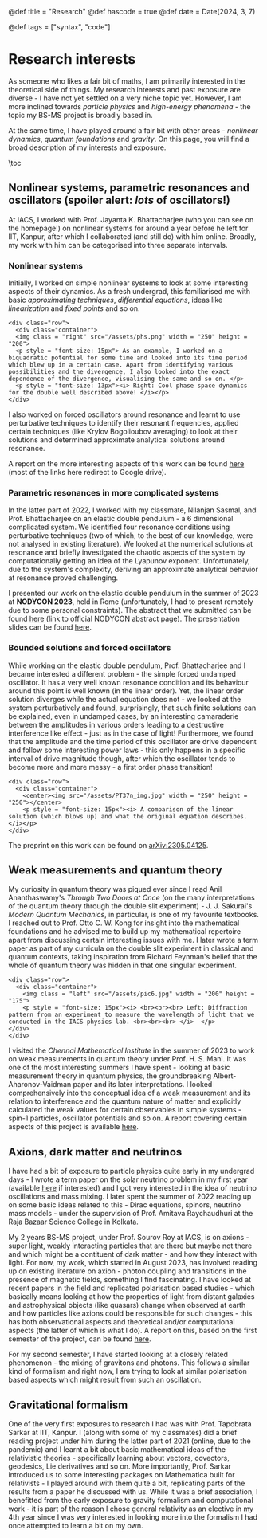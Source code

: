 @def title = "Research"
@def hascode = true
@def date = Date(2024, 3, 7)

@def tags = ["syntax", "code"]

# Research interests

As someone who likes a fair bit of maths, I am primarily interested in the theoretical side of things. My research interests and past exposure are diverse - I have not yet settled on a very niche topic yet. However, I am more inclined towards _particle physics_ and _high-energy phenomena_ - the topic my BS-MS project is broadly based in. 

At the same time, I have played around a fair bit with other areas - _nonlinear dynamics_, _quantum foundations_ and _gravity_. On this page, you will find a broad description of my interests and exposure. 

\toc

## Nonlinear systems, parametric resonances and oscillators (spoiler alert: _lots_ of oscillators!)

At IACS, I worked with Prof. Jayanta K. Bhattacharjee (who you can see on the homepage!) on nonlinear systems for around a year before he left for IIT, Kanpur, after which I collaborated (and still do) with him online. Broadly, my work with him can be categorised into three separate intervals. 

### Nonlinear systems

Initially, I worked on simple nonlinear systems to look at some interesting aspects of their dynamics. As a fresh undergrad, this familiarised me with basic _approximating techniques_, _differential equations_, ideas like _linearization_ and _fixed points_ and so on. 

~~~
<div class="row">
  <div class="container">
  <img class = "right" src="/assets/phs.png" width = "250" height = "200">
  <p style = "font-size: 15px"> As an example, I worked on a biquadratic potential for some time and looked into its time period which blew up in a certain case. Apart from identifying various possibilities and the divergence, I also looked into the exact dependence of the divergence, visualising the same and so on. </p>
  <p style = "font-size: 13px"><i> Right: Cool phase space dynamics for the double well described above! </i></p>
</div>
~~~

I also worked on forced oscillators around resonance and learnt to use perturbative techniques to identify their resonant frequencies, applied certain techniques (like Krylov Bogolioubov averaging) to look at their solutions and determined approximate analytical solutions around resonance. 

A report on the more interesting aspects of this work can be found [here](https://drive.google.com/file/d/1p-KbWKduVuJ_uCbAs4RP9Ig1QYUXwiLs/view?usp=sharing) (most of the links here redirect to Google drive).

### Parametric resonances in more complicated systems

In the latter part of 2022, I worked with my classmate, Nilanjan Sasmal, and Prof. Bhattacharjee on an elastic double pendulum - a 6 dimensional complicated system. We identified four resonance conditions using perturbative techniques (two of which, to the best of our knowledge, were not analysed in existing literature). We looked at the numerical solutions at resonance and briefly investigated the chaotic aspects of the system by computationally getting an idea of the Lyapunov exponent. Unfortunately, due to the system's complexity, deriving an approximate analytical behavior at resonance proved challenging. 

I presented our work on the elastic double pendulum in the summer of 2023 at **NODYCON 2023**, held in Rome (unfortunately, I had to present remotely due to some personal constraints). The abstract that we submitted can be found [here](https://nodycon.org/2023/papers/192/abstract_submissions/621/view_abstract) (link to official NODYCON abstract page). The presentation slides can be found [here](https://drive.google.com/file/d/1mbIAuIR7-caTrRZmpBVEsR98N7OOSJdQ/view?usp=sharing).

### Bounded solutions and forced oscillators

While working on the elastic double pendulum, Prof. Bhattacharjee and I became interested a different problem - the simple forced undamped oscillator. It has a very well known resonance condition and its behaviour around this point is well known (in the linear order). Yet, the linear order solution diverges while the actual equation does not - we looked at the system perturbatively and found, surprisingly, that such finite solutions can be explained, even in undamped cases, by an interesting camaraderie between the amplitudes in various orders leading to a destructive interference like effect - just as in the case of light! Furthermore, we found that the amplitude and the time period of this oscillator are drive dependent and follow some interesting power laws - this only happens in a specific interval of drive magnitude though, after which the oscillator tends to become more and more messy - a first order phase transition!

~~~
<div class="row">
  <div class="container">
    <center><img src="/assets/PT37n_img.jpg" width = "250" height = "250"></center>
    <p style = "font-size: 15px"><i> A comparison of the linear solution (which blows up) and what the original equation describes. </i></p>
</div>
~~~

The preprint on this work can be found on [arXiv:2305.04125](https://arxiv.org/abs/2305.04125).

## Weak measurements and quantum theory

My curiosity in quantum theory was piqued ever since I read Anil Ananthaswamy's _Through Two Doors at Once_ (on the many interpretations of the quantum theory through the double slit experiment) - J. J. Sakurai's _Modern Quantum Mechanics_, in particular, is one of my favourite textbooks. I reached out to Prof. Otto C. W. Kong for insight into the mathematical foundations and he advised me to build up my mathematical repertoire apart from discussing certain interesting issues with me. I later wrote a term paper as part of my curricula on the double slit experiment in classical and quantum contexts, taking inspiration from Richard Feynman's belief that the whole of quantum theory was hidden in that one singular experiment.

~~~
<div class="row">
  <div class="container">
    <img class = "left" src="/assets/pic6.jpg" width = "200" height = "175">
    <p style = "font-size: 15px"><i> <br><br><br> Left: Diffraction pattern from an experiment to measure the wavelength of light that we conducted in the IACS physics lab. <br><br><br> </i>  </p>
</div>
</div>
~~~

I visited the _Chennai Mathematical Institute_ in the summer of 2023 to work on weak measurements in quantum theory under Prof. H. S. Mani. It was one of the most interesting summers I have spent - looking at basic measurement theory in quantum physics, the groundbreaking Albert-Aharonov-Vaidman paper and its later interpretations. I looked comprehensively into the conceptual idea of a weak measurement and its relation to interference and the quantum nature of matter and explicitly calculated the weak values for certain observables in simple systems - spin-1 particles, oscillator potentials and so on. A report covering certain aspects of this project is available [here](https://drive.google.com/file/d/1HJdwubqbF81JADzQ5HN3f-iTtnlY1klo/view?usp=sharing).

## Axions, dark matter and neutrinos 

I have had a bit of exposure to particle physics quite early in my undergrad days - I wrote a term paper on the solar neutrino problem in my first year (available [here](https://drive.google.com/file/d/1s0cYTZZvwxv6wJApdP2BAUXGybRgws1c/view?usp=sharing) if interested) and I got very interested in the idea of neutrino oscillations and mass mixing. I later spent the summer of 2022 reading up on some basic ideas related to this - Dirac equations, spinors, neutrino mass models - under the supervision of Prof. Amitava Raychaudhuri at the Raja Bazaar Science College in Kolkata. 

My 2 years BS-MS project, under Prof. Sourov Roy at IACS, is on axions - super light, weakly interacting particles that are there but maybe not there and which might be a contituent of dark matter - and how they interact with light. For now, my work, which started in August 2023, has involved reading up on existing literature on axion - photon coupling and transitions in the presence of magnetic fields, something I find fascinating. I have looked at recent papers in the field and replicated polarisation based studies - which basically means looking at how the properties of light from distant galaxies and astrophysical objects (like quasars) change when observed at earth and how particles like axions could be responsible for such changes - this has both observational aspects and theoretical and/or computational aspects (the latter of which is what I do). A report on this, based on the first semester of the project, can be found [here](https://drive.google.com/file/d/1Mvn49nclGL092knNy2W4bLjMpHHaebw9/view?usp=sharing).

For my second semester, I have started looking at a closely related phenomenon - the mixing of gravitons and photons. This follows a similar kind of formalism and right now, I am trying to look at similar polarisation based aspects which might result from such an oscillation. 

## Gravitational formalism

One of the very first exposures to research I had was with Prof. Tapobrata Sarkar at IIT, Kanpur. I (along with some of my classmates) did a brief reading project under him during the latter part of 2021 (online, due to the pandemic) and I learnt a bit about basic mathematical ideas of the relativistic theories - specifically learning about vectors, covectors, geodesics, Lie derivatives and so on. More importantly, Prof. Sarkar introduced us to some interesting packages on Mathematica built for relativists - I played around with them quite a bit, replicating parts of the results from a paper he discussed with us. While it was a brief association, I benefitted from the early exposure to gravity formalism and computational work - it is part of the reason I chose general relativity as an elective in my 4th year since I was very interested in looking more into the formalism I had once attempted to learn a bit on my own.
